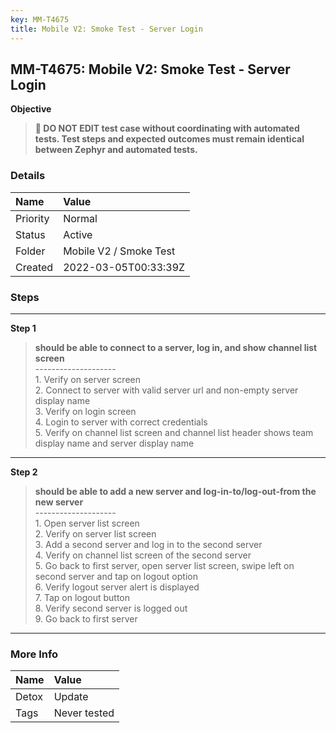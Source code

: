 ```yaml
---
key: MM-T4675
title: Mobile V2: Smoke Test - Server Login
---
```


## MM-T4675: Mobile V2: Smoke Test - Server Login

**Objective**

> <article><strong>🛑 DO NOT EDIT test case without coordinating with automated tests. Test steps and expected outcomes must remain identical between Zephyr and automated tests.</strong></article>

### Details

| Name     | Value                  |
| :------- | :--------------------- |
| Priority | Normal                 |
| Status   | Active                 |
| Folder   | Mobile V2 / Smoke Test |
| Created  | 2022-03-05T00:33:39Z   |

### Steps

<hr/>

**Step 1**

> <article><strong>should be able to connect to a server, log in, and show channel list screen</strong><br />--------------------<br />1. Verify on server screen<br />2. Connect to server with valid server url and non-empty server display name<br />3. Verify on login screen<br />4. Login to server with correct credentials<br />5. Verify on channel list screen and channel list header shows team display name and server display name</article>

<hr/>

**Step 2**

> <article><strong>should be able to add a new server and log-in-to/log-out-from the new server</strong><br />--------------------<br />1. Open server list screen<br />2. Verify on server list screen<br />3. Add a second server and log in to the second server<br />4. Verify on channel list screen of the second server<br />5. Go back to first server, open server list screen, swipe left on second server and tap on logout option<br />6. Verify logout server alert is displayed<br />7. Tap on logout button<br />8. Verify second server is logged out<br />9. Go back to first server</article>

<hr/>

### More Info

| Name  | Value        |
| :---- | :----------- |
| Detox | Update       |
| Tags  | Never tested |
